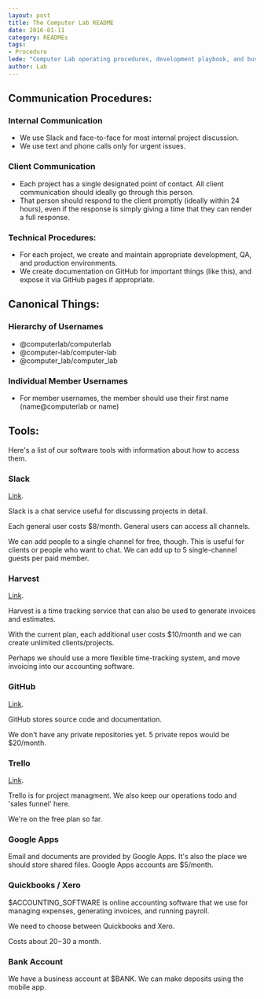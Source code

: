 ```yaml
---
layout: post
title: The Computer Lab README
date: 2016-01-11
category: READMEs
tags: 
- Procedure 
lede: "Computer Lab operating procedures, development playbook, and business tools."
author: Lab
---
```


## Communication Procedures:

### Internal Communication
- We use Slack and face-to-face for most internal project discussion. 
- We use text and phone calls only for urgent issues. 

### Client Communication
- Each project has a single designated point of contact. All client
  communication should ideally go through this person.
- That person should respond to the client promptly (ideally within 24 hours),
  even if the response is simply giving a time that they can render a full
  response.

### Technical Procedures:
- For each project, we create and maintain appropriate development, QA, and
  production environments.
- We create documentation on GitHub for important things (like this), and expose
  it via GitHub pages if appropriate.

## Canonical Things:

### Hierarchy of Usernames
- @computerlab/computerlab
- @computer-lab/computer-lab 
- @computer_lab/computer_lab

### Individual Member Usernames
- For member usernames, the member should use their first name (name@computerlab
  or name)

## Tools:

Here's a list of our software tools with information about how to access them.

### Slack
[Link](https://computer-lab.slack.com).

Slack is a chat service useful for discussing projects in detail.

Each general user costs $8/month.  General users can access all channels.

We can add people to a single channel for free, though.  This is useful for
clients or people who want to chat.  We can add up to 5 single-channel guests
per paid member.


### Harvest
[Link](https://computerlab.harvestapp.com).

Harvest is a time tracking service that can also be used to generate invoices
and estimates.

With the current plan, each additional user costs $10/month and we can create
unlimited clients/projects.

Perhaps we should use a more flexible time-tracking system, and move invoicing
into our accounting software.

### GitHub
[Link](https://github.com/computer-lab).

GitHub stores source code and documentation.

We don't have any private repositories yet.  5 private repos would be $20/month.

### Trello
[Link](https://trello.com/computer_lab).

Trello is for project managment.  We also keep our operations todo and 'sales
funnel' here.

We're on the free plan so far.

### Google Apps

Email and documents are provided by Google Apps.  It's also the place we should
store shared files.  Google Apps accounts are $5/month.

### Quickbooks / Xero

$ACCOUNTING_SOFTWARE is online accounting software that we use for managing
expenses, generating invoices, and running payroll.

We need to choose between Quickbooks and Xero.

Costs about $20-$30 a month.

### Bank Account

We have a business account at $BANK.  We can make deposits using the mobile app.

